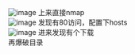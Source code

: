 ![image](https://github.com/user-attachments/assets/cdc3e909-5f8d-4247-8a24-91c687423cd2)
上来直接nmap  
![image](https://github.com/user-attachments/assets/2c99adbc-ebca-4afd-836f-6dca90392a5f)
发现有80访问，配置下hosts  
![image](https://github.com/user-attachments/assets/7fa36b0c-a3ad-4d21-b786-c5705c997785)
进来发现有个下载  
再爆破目录  
